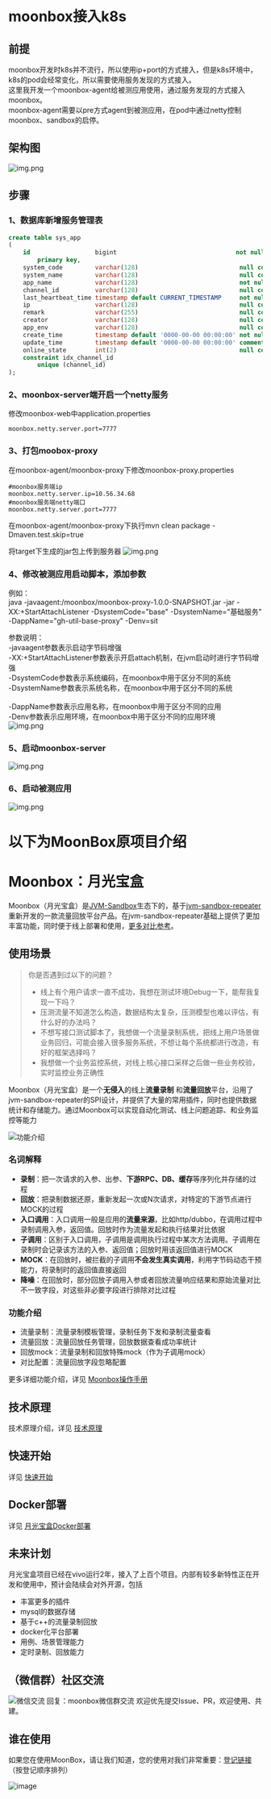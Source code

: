 # moonbox接入k8s
## 前提
moonbox开发时k8s并不流行，所以使用ip+port的方式接入，但是k8s环境中，k8s的pod会经常变化，所以需要使用服务发现的方式接入。<br>
这里我开发一个moonbox-agent给被测应用使用，通过服务发现的方式接入moonbox。<br>
moonbox-agent需要以pre方式agent到被测应用，在pod中通过netty控制moonbox、sandbox的启停。<br>
## 架构图
![img.png](./docs/images/k8s4.jpg)
## 步骤
### 1、数据库新增服务管理表
```sql
create table sys_app
(
    id                  bigint                                 not null  AUTO INCREMENT COMMENT comment '自增主键'
        primary key,
    system_code         varchar(128)                            null comment '系统编码',
    system_name         varchar(128)                            null comment '系统名称',
    app_name            varchar(128)                            not null comment '项目名',
    channel_id          varchar(128)                            null comment 'netty管道id',
    last_heartbeat_time timestamp default CURRENT_TIMESTAMP     not null on update CURRENT_TIMESTAMP comment '最后上报时间',
    ip                  varchar(128)                            null comment '机器ip',
    remark              varchar(255)                            null comment '补充字段',
    creator             varchar(128)                            null comment '创建人',
    app_env             varchar(128)                            null comment '环境',
    create_time         timestamp default '0000-00-00 00:00:00' not null comment '创建时间',
    update_time         timestamp default '0000-00-00 00:00:00' comment '更新时间',
    online_state        int(2)                                  null comment '数据删除状态,1在线，0为离线',
    constraint idx_channel_id
        unique (channel_id)
);
```
### 2、moonbox-server端开启一个netty服务
修改moonbox-web中application.properties
```properties
moonbox.netty.server.port=7777
```

### 3、打包moobox-proxy
在moonbox-agent/moonbox-proxy下修改moonbox-proxy.properties
```properties
#moonbox服务端ip
moonbox.netty.server.ip=10.56.34.68
#moonbox服务端netty端口
moonbox.netty.server.port=7777
```
在moonbox-agent/moonbox-proxy下执行mvn clean package -Dmaven.test.skip=true

将target下生成的jar包上传到服务器
![img.png](./docs/images/k8s5.jpg)

### 4、修改被测应用启动脚本，添加参数
例如：<br>
java -javaagent:/moonbox/moonbox-proxy-1.0.0-SNAPSHOT.jar -jar -XX:+StartAttachListener -DsystemCode="base" -DsystemName="基础服务" -DappName="gh-util-base-proxy" -Denv=sit

参数说明：<br>
-javaagent参数表示启动字节码增强<br>
-XX:+StartAttachListener参数表示开启attach机制，在jvm启动时进行字节码增强<br>
-DsystemCode参数表示系统编码，在moonbox中用于区分不同的系统<br>
-DsystemName参数表示系统名称，在moonbox中用于区分不同的系统<br>  
-DappName参数表示应用名称，在moonbox中用于区分不同的应用<br>
-Denv参数表示应用环境，在moonbox中用于区分不同的应用环境<br>
![img.png](./docs/images/k8s3.jpg)
### 5、启动moonbox-server
![img.png](./docs/images/k8s2.jpg)
### 6、启动被测应用
![img.png](./docs/images/k8s1.jpg)



# 以下为MoonBox原项目介绍
# **Moonbox：月光宝盒**
Moonbox（月光宝盒）是[JVM-Sandbox](https://github.com/alibaba/jvm-sandbox-repeater)生态下的，基于[jvm-sandbox-repeater](https://github.com/alibaba/jvm-sandbox-repeater)重新开发的一款流量回放平台产品。在jvm-sandbox-repeater基础上提供了更加丰富功能，同时便于线上部署和使用，[更多对比参考](./docs/repeater-diff.md)。

## 使用场景

> 你是否遇到过以下的问题？
>
> - 线上有个用户请求一直不成功，我想在测试环境Debug一下，能帮我复现一下吗？
> - 压测流量不知道怎么构造，数据结构太复杂，压测模型也难以评估，有什么好的办法吗？
> - 不想写接口测试脚本了，我想做一个流量录制系统，把线上用户场景做业务回归，可能会接入很多服务系统，不想让每个系统都进行改造，有好的框架选择吗？
> - 我想做一个业务监控系统，对线上核心接口采样之后做一些业务校验，实时监控业务正确性



Moonbox（月光宝盒）是一个**无侵入**的线上**流量录制** 和**流量回放**平台，沿用了jvm-sandbox-repeater的SPI设计，并提供了大量的常用插件，同时也提供数据统计和存储能力。通过Moonbox可以实现自动化测试、线上问题追踪、和业务监控等能力

![功能介绍](./docs/images/introduce.png)



###  名词解释

- **录制**：把一次请求的入参、出参、**下游RPC、DB、缓存**等序列化并存储的过程
- **回放**：把录制数据还原，重新发起一次或N次请求，对特定的下游节点进行MOCK的过程
- **入口调用**：入口调用一般是应用的**流量来源**，比如http/dubbo，在调用过程中录制调用入参，返回值。回放时作为流量发起和执行结果对比依据
- **子调用**：区别于入口调用，子调用是调用执行过程中某次方法调用。子调用在录制时会记录该方法的入参、返回值；回放时用该返回值进行MOCK
- **MOCK**：在回放时，被拦截的子调用**不会发生真实调用**，利用字节码动态干预能力，将录制时的返回值直接返回
- **降噪**：在回放时，部分回放子调用入参或者回放流量响应结果和原始流量对比不一致字段，对这些非必要字段进行排除对比过程

### 功能介绍

- 流量录制：流量录制模板管理，录制任务下发和录制流量查看
- 流量回放：流量回放任务管理，回放数据查看成功率统计
- 回放mock：流量录制和回放特殊mock（作为子调用mock）
- 对比配置：流量回放字段忽略配置

更多详细功能介绍，详见 [Moonbox操作手册](./docs/user-guide.md)

## 技术原理
技术原理介绍，详见 [技术原理](./docs/project-design.md)

## 快速开始
详见 [快速开始](./docs/quick-start.md)

## Docker部署
详见 [月光宝盒Docker部署](./docs/月光宝盒Docker部署手册.md)

## 未来计划

月光宝盒项目已经在vivo运行2年，接入了上百个项目。内部有较多新特性正在开发和使用中，预计会陆续会对外开源，包括

- 丰富更多的插件
- mysql的数据存储
- 基于c++的流量录制回放
- docker化平台部署
- 用例、场景管理能力
- 定时录制、回放能力

## （微信群）社区交流

![微信交流](./docs/images/contact.png)  回复：moonbox微信群交流
欢迎优先提交Issue、PR，欢迎使用、共建。

## 谁在使用
如果您在使用MoonBox，请让我们知道，您的使用对我们非常重要：[登记链接](https://github.com/vivo/MoonBox/issues/9) （按登记顺序排列）

![image](https://user-images.githubusercontent.com/25222084/219582563-15b50fc0-392c-46fd-8ef7-879798fd9620.png)
